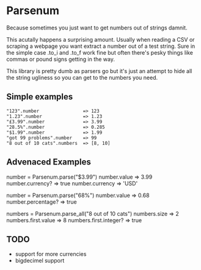 Parsenum
========

Because sometimes you just want to get numbers out of strings damnit.

This acutally happens a surprising amount. Usually when reading a CSV or scraping a webpage you want extract a number out of a test string. Sure in the simple case .to_i and .to_f work fine but often there's pesky things like commas or pound signs getting in the way.

This library is pretty dumb as parsers go but it's just an attempt to hide all the string ugliness so you can get to the numbers you need.


Simple examples
---------------

    "123".number                => 123
    "1.23".number               => 1.23
    "£3.99".number              => 3.99
    "28.5%".number              => 0.285
    "$1.99".number              => 1.99
    "got 99 problems".number    => 99
    "8 out of 10 cats".numbers  => [8, 10]


Advenaced Examples
------------------

  number = Parsenum.parse("$3.99")
  number.value      => 3.99
  number.currency?  => true
  number.currency   => 'USD'

  number = Parsenum.parse("68%")
  number.value        => 0.68
  number.percentage?  => true

  numbers = Parsenum.parse_all("8 out of 10 cats")
  numbers.size               => 2
  numbers.first.value        => 8
  numbers.first.integer?     => true


TODO
----

- support for more currencies
- bigdecimel support